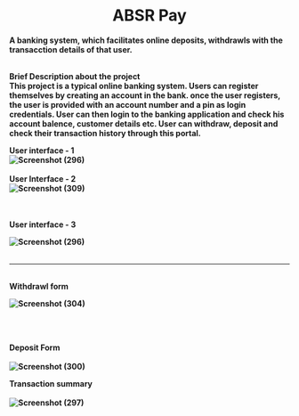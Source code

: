

<div id="top"></div>

<h1 align="center"><strong> ABSR Pay </h1>



<!-- ABOUT THE PROJECT -->

A banking system, which facilitates online deposits, withdrawls with the transacction details of that user.
<br><br>
 
 <strong>Brief Description about the project
 <br>
This project is a typical online banking system. 
Users can register themselves by creating an account in the bank.
once the user registers, the user is provided with an account number and a pin as login credentials.
User can then login to the banking application and check his account balence, customer details etc.
User can withdraw, deposit and check their transaction history through this portal.
 <br>
 
<strong>User interface - 1
<br>
![Screenshot (296)](https://github.com/Sharathrao01/absr-pay/assets/86926101/5ed8f0fe-6658-4ae5-92ee-321cd3d42413)
<br>
<br>
<strong>User Interface - 2
<br>
![Screenshot (309)](https://github.com/Sharathrao01/absr-pay/assets/86926101/fba704d0-e453-4afc-9374-ada7ba8a1d6c)

<br>
<br>
<strong>User interface - 3
<br>
  
![Screenshot (296)](https://github.com/Sharathrao01/absr-pay/assets/86926101/e868cc7e-e739-4ae5-abbf-c7553ef8b8ee)
<br>
  <br>
  <hr>
  <br>
<strong>Withdrawl form
  
![Screenshot (304)](https://github.com/Sharathrao01/absr-pay/assets/86926101/e6abb901-14bc-4674-849e-a617d2457a62)

<br>
  <br>

  <strong>Deposit Form
<br>
<br>
![Screenshot (300)](https://github.com/Sharathrao01/absr-pay/assets/86926101/d8c5d2f0-7223-4b17-8a6b-d1cdc52beb00)

  <strong>Transaction summary
<br>
<br>
![Screenshot (297)](https://github.com/Sharathrao01/absr-pay/assets/86926101/d00b7a87-f263-47e1-9800-1c65522ddba3)
